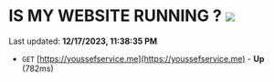# IS MY WEBSITE RUNNING ? [![](https://img.shields.io/static/v1?label=Sponsor&message=%E2%9D%A4&logo=GitHub&color=%23fe8e86)](https://github.com/sponsors/<username>)

Last updated: **12/17/2023, 11:38:35 PM**

- `GET` [https://youssefservice.me](https://youssefservice.me) - **Up** (782ms)
